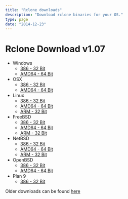 ```yaml
---
title: "Rclone downloads"
description: "Download rclone binaries for your OS."
type: page
date: "2014-12-23"
---
```


Rclone Download v1.07
=====================

  * Windows
    * [386 - 32 Bit](http://downloads.rclone.org/rclone-v1.07-windows-386.zip)
    * [AMD64 - 64 Bit](http://downloads.rclone.org/rclone-v1.07-windows-amd64.zip)
  * OSX
    * [386 - 32 Bit](http://downloads.rclone.org/rclone-v1.07-osx-386.zip)
    * [AMD64 - 64 Bit](http://downloads.rclone.org/rclone-v1.07-osx-amd64.zip)
  * Linux
    * [386 - 32 Bit](http://downloads.rclone.org/rclone-v1.07-linux-386.zip)
    * [AMD64 - 64 Bit](http://downloads.rclone.org/rclone-v1.07-linux-amd64.zip)
    * [ARM - 32 Bit](http://downloads.rclone.org/rclone-v1.07-linux-arm.zip)
  * FreeBSD
    * [386 - 32 Bit](http://downloads.rclone.org/rclone-v1.07-freebsd-386.zip)
    * [AMD64 - 64 Bit](http://downloads.rclone.org/rclone-v1.07-freebsd-amd64.zip)
    * [ARM - 32 Bit](http://downloads.rclone.org/rclone-v1.07-freebsd-arm.zip)
  * NetBSD
    * [386 - 32 Bit](http://downloads.rclone.org/rclone-v1.07-netbsd-386.zip)
    * [AMD64 - 64 Bit](http://downloads.rclone.org/rclone-v1.07-netbsd-amd64.zip)
    * [ARM - 32 Bit](http://downloads.rclone.org/rclone-v1.07-netbsd-arm.zip)
  * OpenBSD
    * [386 - 32 Bit](http://downloads.rclone.org/rclone-v1.07-openbsd-386.zip)
    * [AMD64 - 64 Bit](http://downloads.rclone.org/rclone-v1.07-openbsd-amd64.zip)
  * Plan 9
    * [386 - 32 Bit](http://downloads.rclone.org/rclone-v1.07-plan9-386.zip)

Older downloads can be found [here](http://downloads.rclone.org/)

